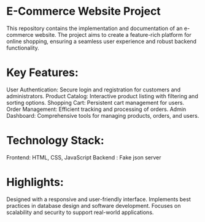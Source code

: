 # E-Commerce Website Project
This repository contains the implementation and documentation of an e-commerce website. The project aims to create a feature-rich platform for online shopping, ensuring a seamless user experience and robust backend functionality.

# Key Features:
User Authentication: Secure login and registration for customers and administrators.
Product Catalog: Interactive product listing with filtering and sorting options.
Shopping Cart: Persistent cart management for users.
Order Management: Efficient tracking and processing of orders.
Admin Dashboard: Comprehensive tools for managing products, orders, and users.

# Technology Stack:
Frontend: HTML, CSS, JavaScript
Backend : Fake json server

# Highlights:
Designed with a responsive and user-friendly interface.
Implements best practices in database design and software development.
Focuses on scalability and security to support real-world applications.
